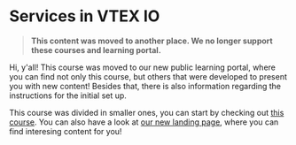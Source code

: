 # Services in VTEX IO

> **This content was moved to another place. We no longer support these courses and learning portal.**

Hi, y'all! This course was moved to our new public learning portal, where you can find not only this course, but others that were developed to present you with new content! Besides that, there is also information regarding the instructions for the initial set up.

This course was divided in smaller ones, you can start by checking out [this course](https://developers.vtex.com/learning/docs/course-service-course-lang-en). You can also have a look at [our new landing page](https://developers.vtex.com/learning), where you can find interesing content for you!
